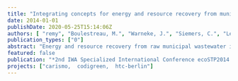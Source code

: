 ```yaml
---
title: "Integrating concepts for energy and resource recovery from municipal wastewater with LCA."
date: 2014-01-01
publishDate: 2020-05-25T15:14:06Z
authors: [ "remy", "Boulestreau, M.", "Warneke, J.", "Siemers, C.", "Lesjean, B." ]
publication_types: ["0"]
abstract: "Energy and resource recovery from raw municipal wastewater is a pre-requisite for an efficient and sustainable wastewater treatment in the future. This paper evaluates several processes for upgrading existing wastewater treatment plants or new concepts towards energy positive and resource efficient wastewater treatment in their life-cyle impacts on the energy balance. In addition, future challenges for integrating both energy and resource recovery in wastewater treatment schemes are identified and discussed."
featured: false
publication: "*2nd IWA Specialized International Conference ecoSTP2014: EcoTechnologies for Wastewater Treatment*"
projects: ["carismo,  codigreen,  htc-berlin"]
---
```



